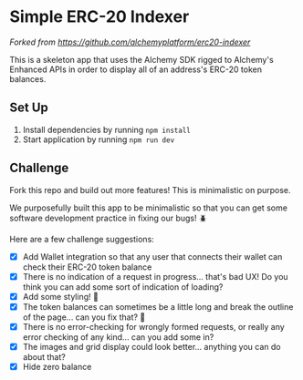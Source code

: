 # Simple ERC-20 Indexer
*Forked from https://github.com/alchemyplatform/erc20-indexer*

This is a skeleton app that uses the Alchemy SDK rigged to Alchemy's Enhanced APIs in order to display all of an address's ERC-20 token balances.

## Set Up

1. Install dependencies by running `npm install`
2. Start application by running `npm run dev`

## Challenge

Fork this repo and build out more features! This is minimalistic on purpose.

We purposefully built this app to be minimalistic so that you can get some software development practice in fixing our bugs! 🪲

Here are a few challenge suggestions:

- [x] Add Wallet integration so that any user that connects their wallet can check their ERC-20 token balance
- [x] There is no indication of a request in progress... that's bad UX! Do you think you can add some sort of indication of loading?
- [x] Add some styling! 🎨 
- [x] The token balances can sometimes be a little long and break the outline of the page... can you fix that? 🔧
- [x] There is no error-checking for wrongly formed requests, or really any error checking of any kind... can you add some in? 
- [x] The images and grid display could look better... anything you can do about that? 
- [x] Hide zero balance
